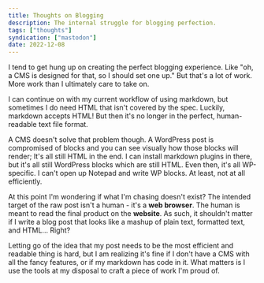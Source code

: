 ```yaml
---
title: Thoughts on Blogging
description: The internal struggle for blogging perfection.
tags: ["thoughts"]
syndication: ["mastodon"]
date: 2022-12-08
---
```


<!-- @format -->

I tend to get hung up on creating the perfect blogging experience. Like "oh, a CMS is designed for that, so I should set one up." But that's a lot of work. More work than I ultimately care to take on.

I can continue on with my current workflow of using markdown, but sometimes I do need HTML that isn't covered by the spec. Luckily, markdown accepts HTML! But then it's no longer in the perfect, human-readable text file format.

A CMS doesn't solve that problem though. A WordPress post is compromised of blocks and you can see visually how those blocks will render; It's all still HTML in the end. I can install markdown plugins in there, but it's all still WordPress blocks which are still HTML. Even then, it's all WP-specific. I can't open up Notepad and write WP blocks. At least, not at all efficiently.

At this point I'm wondering if what I'm chasing doesn't exist? The intended target of the raw post isn't a human - it's a **web browser**. The human is meant to read the final product on the **website**. As such, it shouldn't matter if I write a blog post that looks like a mashup of plain text, formatted text, and HTML... Right?

Letting go of the idea that my post needs to be the most efficient and readable thing is hard, but I am realizing it's fine if I don't have a CMS with all the fancy features, or if my markdown has code in it. What matters is I use the tools at my disposal to craft a piece of work I'm proud of.
